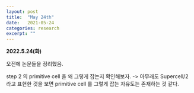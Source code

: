 ```yaml
---
layout: post
title:  "May 24th"
date:   2021-05-24
categories: research
excerpt: ""
---
```


**2022.5.24(화)**

오전에 논문들을 정리했음. 

step 2 의 primitive cell 을 왜 그렇게 잡는지 확인해보자. 
-> 아무래도 Supercell/2 라고 표현한 것을 보면 primitive cell 를 그렇게 잡는 자유도는 존재하는 것 같다. 